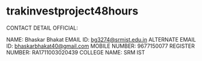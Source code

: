 # trakinvestproject48hours

CONTACT DETAIL OFFICIAL:

NAME: Bhaskar Bhakat
EMAIL ID: bg3274@srmist.edu.in
ALTERNATE EMAIL ID: bhaskarbhakat40@gmail.com
MOBILE NUMBER: 9677150077
REGISTER NUMBER: RA1711003020439
COLLEGE NAME: SRM IST
